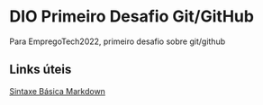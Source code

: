 # DIO Primeiro Desafio Git/GitHub
Para EmpregoTech2022, primeiro desafio sobre git/github

## Links úteis 
[Sintaxe Básica Markdown](https://www.markdownguide.org/getting-started/)
